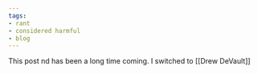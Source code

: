 ```yaml
---
tags:
- rant
- considered harmful
- blog
---
```


This post nd has been a long time coming. I switched to [[Drew DeVault]]